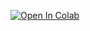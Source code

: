 [![Open In Colab](https://colab.research.google.com/assets/colab-badge.svg)](https://colab.research.google.com/github/blob/chloejeannin/YOLOBee/example_notebooks/beesdetection.ipynb)
